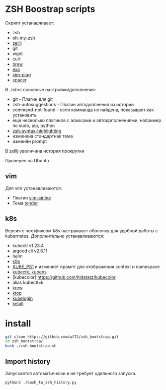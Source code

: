 # ZSH Boostrap scripts

Скрипт устанавливает:

* zsh
* [oh-my-zsh](https://ohmyz.sh/)
* [zellij](https://zellij.dev/)
* git
* wget
* curl
* [brew](https://brew.sh/)
* [exa](https://github.com/ogham/exa)
* [vim-plug](https://github.com/junegunn/vim-plug)
* [spacer](https://github.com/samwho/spacer)

В .zshrc основные настройки/дополнения:

* git - Плагин для git
* zsh-autosuggestions - Плагин автодоплнения из истории
* command-not-found - если комманда не найдена, показывает как установить
* еще несколько плагинов с алиасами и автодополнениями, например по sudo, pip, python
* [zsh-syntax-highlighting](https://github.com/zsh-users/zsh-syntax-highlighting)
* изменена стандартная тема
* изменён prompt

В zellij увеличина история прокрутки

Проверен на Ubuntu

## vim
Для vim устанавливаются:
 - Плагин [vim-airline](https://github.com/vim-airline/vim-airline)
 - Тема [tender](https://github.com/jacoborus/tender.vim)

## k8s
Версия с постфиксом k8s настраивает оболочку для удобной работы с kubernetes. Дополнительно устанавливаются:
* kubectl v1.23.4
* argocd cli v2.6.11
* helm
* [k9s](https://k9scli.io/)
* [KUBE_PS1](https://github.com/jonmosco/kube-ps1) и изменяет промпт для отображения context и namespace
* [kubectx, kubens](https://github.com/ahmetb/kubectx)
* [kubecolor] https://github.com/hidetatz/kubecolor
* alias kubectl=k
* [krew](https://krew.sigs.k8s.io/)
* [ktop](https://github.com/vladimirvivien/ktop)
* [kubelogin](https://github.com/int128/kubelogin)
* [ketall](https://github.com/corneliusweig/ketall)


# install

```bash
git clone https://github.com/wf72/zsh_bootstrap.git
cd zsh_bootstrap/
bash ./zsh-bootstrap.sh
```

## Import history
Запускается автоматически и не требует одельного запуска.
```bash
python3 ./bash_to_zsh_history.py
```

